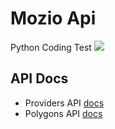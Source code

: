 # Mozio Api
Python Coding Test
![](https://cdn.dribbble.com/users/9916/screenshots/14044130/media/e23e2f734a2314067b9bd74840d558df.png?compress=1&resize=1000x750)

## API Docs
- Providers API [docs](/PROVIDERS.md)
- Polygons API [docs](/POLYGONS.md)

